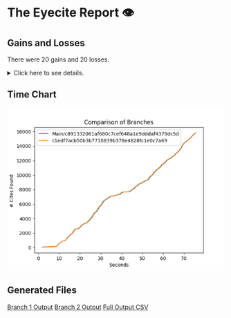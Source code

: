 # The Eyecite Report :eye:



Gains and Losses
---------
There were 20 gains and 20 losses.

<details>
<summary>Click here to see details.</summary>

|     id     |       Gain      |          Loss          |
| ---------- | --------------- | ---------------------- |
|  4622083   |  79 S. Ct. 104  |                        |
|  4622083   |                 |  66 S. Ct. 250 (1946)  |
|  4622083   |                 |  79 S. Ct. 104 (1958)  |
|  4622083   |                 | 87 S. Ct. 1065 (1967)  |
|  4622083   |  66 S. Ct. 250  |                        |
|  4622083   |  87 S. Ct. 1065 |                        |
|  2975709   |                 | 127 S.Ct. 1586 (2007)  |
|  2975709   |  127 S.Ct. 1586 |                        |
|  1281555   |                 |  78 S.Ct. 199 (1957)   |
|  1281555   |  78 S.Ct. 1228  |                        |
|  1281555   |                 | 105 S.Ct. 2174 (1985)  |
|  1281555   |  104 S.Ct. 1473 |                        |
|  1281555   |                 | 104 S.Ct. 1473 (1984)  |
|  1281555   |  105 S.Ct. 2174 |                        |
|  1281555   |   78 S.Ct. 199  |                        |
|  1281555   |                 |  78 S.Ct. 1228 (1958)  |
|  1281555   |                 |  97 S.Ct. 2569 (1977)  |
|  1281555   |  97 S.Ct. 2569  |                        |
|  2718679   | 131 S. Ct. 1679 |                        |
|  2718679   |                 | 131 S. Ct. 1679 (2011) |
|  2994815   | 120 S. Ct. 2348 |                        |
|  2994815   |  121 S. Ct. 336 |                        |
|  2994815   |                 | 120 S. Ct. 2348 (2000) |
|  2994815   |                 | 121 S. Ct. 336 (2000)  |
|  3144103   |                 | 104 S. Ct. 2052 (1984) |
|  3144103   | 104 S. Ct. 2052 |                        |
|  4092957   |  135 S. Ct. 158 |                        |
|  4092957   | 136 S. Ct. 2243 |                        |
|  4092957   |                 | 136 S. Ct. 2243 (2016) |
|  4092957   |                 | 135 S. Ct. 158 (2014)  |
|   219355   |                 | 131 S. Ct. 1866 (2011) |
|   219355   | 131 S. Ct. 1866 |                        |
|  1399292   |                 |  274 S.C. 272 (1980)   |
|  1399292   |   274 S.C. 272  |                        |
|  1274883   |                 |  309 S.C. 129 (1992)   |
|  1274883   |   309 S.C. 129  |                        |
|  6849206   | 100 S. Ct. 1156 |                        |
|  6849206   |                 | 100 S. Ct. 452 (1979)  |
|  6849206   |  100 S. Ct. 452 |                        |
|  6849206   |                 | 100 S. Ct. 1156 (1980) |


</details>



Time Chart
---------

![image](https://raw.githubusercontent.com/freelawproject/eyecite/artifacts/254/results/chart.png)


Generated Files
---------

[Branch 1 Output](https://raw.githubusercontent.com/freelawproject/eyecite/artifacts/254/results/c891332061af680c7cef648a1e9dddaf4379dc5d.json)
[Branch 2 Output](https://raw.githubusercontent.com/freelawproject/eyecite/artifacts/254/results/c1edf7acb50b3b7710839b378e4828fc1e0c7a69.json)
[Full Output CSV ](https://raw.githubusercontent.com/freelawproject/eyecite/artifacts/254/results/output.csv)
